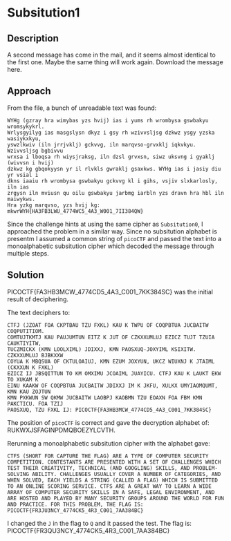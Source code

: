 # Subsitution1

## Description

A second message has come in the mail, and it seems almost identical to the first one. Maybe the same thing will work again.
Download the message here.

## Approach
From the file, a bunch of unreadable text was found:
```
WYHg (gzray hra wimybas yzs hvij) ias i yums rh wrombysa gswbakyu wromsykykrl. 
Wrlysgyilyg ias masgslysn dkyz i gsy rh wzivvsljsg dzkwz ysgy yzska wasiykxkyu, 
yswzlkwiv (iln jrrjvklj) gckvvg, iln marqvso-grvxklj iqkvkyu. Wzivvsljsg bgbivvu 
wrxsa i lboqsa rh wiysjraksg, iln dzsl grvxsn, siwz uksvng i gyaklj (wivvsn i hvij) 
dzkwz kg gbqokyysn yr il rlvkls gwraklj gsaxkws. WYHg ias i jasiy diu yr vsial i 
dkns iaaiu rh wrombysa gswbakyu gckvvg kl i gihs, vsjiv slxkarlosly, iln ias 
zrgysn iln mviusn qu oilu gswbakyu jarbmg iarbln yzs dravn hra hbl iln maiwykws.
Hra yzkg marqvso, yzs hvij kg: mkwrWYH{HA3FB3LWU_4774WC5_4A3_W001_7II384QW}
```

Since the challenge hints at using the same cipher as `Subsitution0`, I approached the problem in a similar way.
Since no subsitution alphabet is presentm I assumed a common string of `picoCTF` and passed the text into a monoalphabetic subsitution cipher which decoded the message through multiple steps.

## Solution
PICOCTF{FA3HB3MCW_4774CD5_4A3_C001_7KK384SC} was the initial result of deciphering.

The text deciphers to:
```
CTFJ (JZOAT FOA CKPTBAU TZU FXKL) KAU K TWPU OF COQPBTUA JUCBAITW COQPUTITIOM. 
COMTUJTKMTJ KAU PAUJUMTUN EITZ K JUT OF CZKXXUMLUJ EZICZ TUJT TZUIA CAUKTIYITW,
TUCZMICKX (KMN LOOLXIML) JDIXXJ, KMN PAOSXUQ-JOXYIML KSIXITW. CZKXXUMLUJ BJBKXXW 
COYUA K MBQSUA OF CKTULOAIUJ, KMN EZUM JOXYUN, UKCZ WIUXNJ K JTAIML (CKXXUN K FXKL)
EZICZ IJ JBSQITTUN TO KM OMXIMU JCOAIML JUAYICU. CTFJ KAU K LAUKT EKW TO XUKAM K 
EINU KAAKW OF COQPBTUA JUCBAITW JDIXXJ IM K JKFU, XULKX UMYIAOMQUMT, KMN KAU ZOJTUN
KMN PXKWUN SW QKMW JUCBAITW LAOBPJ KAOBMN TZU EOAXN FOA FBM KMN PAKCTICU. FOA TZIJ 
PAOSXUQ, TZU FXKL IJ: PICOCTF{FA3HB3MCW_4774CD5_4A3_C001_7KK384SC}
```

The position of `picoCTF` is correct and gave the decryption alphabet of: RUKWXJSFAGINPDMQBOEZYLCVTH.

Rerunning a monoalphabetic subsitution cipher with the alphabet gave: 
```
CTFS (SHORT FOR CAPTURE THE FLAG) ARE A TYPE OF COMPUTER SECURITY COMPETITION. CONTESTANTS ARE PRESENTED WITH A SET OF CHALLENGES WHICH TEST THEIR CREATIVITY, TECHNICAL (AND GOOGLING) SKILLS, AND PROBLEM-SOLVING ABILITY. CHALLENGES USUALLY COVER A NUMBER OF CATEGORIES, AND WHEN SOLVED, EACH YIELDS A STRING (CALLED A FLAG) WHICH IS SUBMITTED TO AN ONLINE SCORING SERVICE. CTFS ARE A GREAT WAY TO LEARN A WIDE ARRAY OF COMPUTER SECURITY SKILLS IN A SAFE, LEGAL ENVIRONMENT, AND ARE HOSTED AND PLAYED BY MANY SECURITY GROUPS AROUND THE WORLD FOR FUN AND PRACTICE. FOR THIS PROBLEM, THE FLAG IS: PICOCTF{FR3JU3NCY_4774CK5_4R3_C001_7AA384BC}
```


I changed the `J` in the flag to `Q` and it passed the test. The flag is: PICOCTF{FR3QU3NCY_4774CK5_4R3_C001_7AA384BC}



